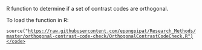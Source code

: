 R function to determine if a set of contrast codes are orthogonal.

To load the function in R:

<code>source("https://raw.githubusercontent.com/epongpipat/Research_Methods/master/orthogonal-contrast-code-check/OrthogonalContrastCodeCheck.R")</code>
